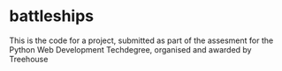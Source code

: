 # battleships
This is the code for a project, submitted as part of the assesment for the Python Web Development Techdegree, 
organised and awarded by Treehouse
